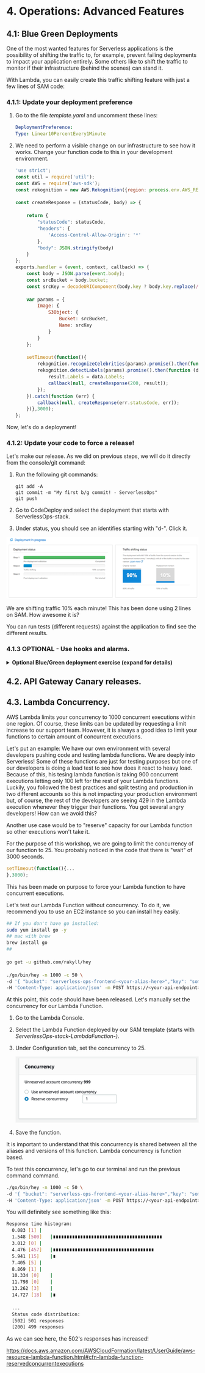 # 4. Operations: Advanced Features

## 4.1: Blue Green Deployments

One of the most wanted features for Serverless applications is the possibility of shifting the traffic to, for example, prevent failing deployments to impact your application entirely. Some others like to shift the traffic to monitor if their infrastructure (behind the scenes) can stand it. 

With Lambda, you can easily create this traffic shifting feature with just a few lines of SAM code:

### 4.1.1: Update your deployment preference

1. Go to the file *template.yaml* and uncomment these lines:

	```yaml
	DeploymentPreference:
	Type: Linear10PercentEvery1Minute
	```
	
2. We need to perform a visible change on our infrastructure to see how it works. Change your function code to this in your development environment.
	
	```javascript
	'use strict';
	const util = require('util');
	const AWS = require('aws-sdk');
	const rekognition = new AWS.Rekognition({region: process.env.AWS_REGION});
	
	const createResponse = (statusCode, body) => {
	    
	    return {
	        "statusCode": statusCode,
	        "headers": {
	            'Access-Control-Allow-Origin': '*'
	        },
	        "body": JSON.stringify(body)
	    }
	};
	exports.handler = (event, context, callback) => {
	    const body = JSON.parse(event.body);
	    const srcBucket = body.bucket;
	    const srcKey = decodeURIComponent(body.key ? body.key.replace(/\+/g, " ") : null); 
	
	    var params = {
	        Image: {
	            S3Object: {
	                Bucket: srcBucket,
	                Name: srcKey 
	            }
	        }
	    };
	
	    setTimeout(function(){
	        rekognition.recognizeCelebrities(params).promise().then(function(result) {
	        rekognition.detectLabels(params).promise().then(function (data){
	            result.Labels = data.Labels;
	            callback(null, createResponse(200, result));
	        });
	    }).catch(function (err) {
	        callback(null, createResponse(err.statusCode, err));
	    })},3000);    
	};
	```

Now, let's do a deployment!



### 4.1.2: Update your code to force a release!

Let's make our release. As we did on previous steps, we will do it directly from the console/git command:

1. Run the following git commands:

	```
	git add -A
	git commit -m "My first b/g commit! - ServerlessOps"
	git push
	```

2. Go to CodeDeploy and select the deployment that starts with ServerlessOps-stack.
3. Under status, you should see an identifies starting with "d-". Click it.

<img src="../images/codedeploy.png" />

We are shifting traffic 10% each minute! This has been done using 2 lines on SAM. How awesome it is?

You can run tests (different requests) against the application to find see the different results.

### 4.1.3 OPTIONAL - Use hooks and alarms.
<details>
<summary><strong>Optional Blue/Green deployment exercise (expand for details)</strong></summary><p>
Now that you have seen how easy is to deploy with blue green deployments, you might want to investigate hooks and alarms to monitor and trigger automated rollback of your deployments.

```yaml
Alarms:
	# A list of alarms that you want to monitor
	- !Ref AliasErrorMetricGreaterThanZeroAlarm
	- !Ref LatestVersionErrorMetricGreaterThanZeroAlarm
```

During traffic shifting, if any of the CloudWatch Alarms go to Alarm state, CodeDeploy will immediately flip the Alias back to old version and report a failure to CloudFormation.

If you want to implement this feature, you can start by creating an alarm and prepare and reference it in your *template.yaml*. Then, using [set-alarm-state](https://docs.aws.amazon.com/cli/latest/reference/cloudwatch/set-alarm-state.html) you can change it into *ALARM* and rollback the deployment you want.


```yaml
Hooks:
	# Validation Lambda functions that are run before & after traffic shifting
	PreTraffic: !Ref PreTrafficLambdaFunction
	PostTraffic: !Ref PostTrafficLambdaFunction
```

Before traffic shifting starts, CodeDeploy will invoke the PreTraffic Hook Lambda Function. This Lambda function must call back to CodeDeploy with an explicit status of Success or Failure, via the [PutLifecycleEventHookExecutionStatus](https://docs.aws.amazon.com/codedeploy/latest/APIReference/API_PutLifecycleEventHookExecutionStatus.html) API. On Failure, CodeDeploy will abort and report a failure back to CloudFormation. On Success, CodeDeploy will proceed with the specified traffic shifting.

If you want to implement this feature, you can create a Lambda function based on [this one](https://github.com/awslabs/serverless-application-model/blob/master/examples/2016-10-31/lambda_safe_deployments/preTrafficHook.js). For example, for the shake of this workshop, you can use a random choice such as **1** equals, it's validated, **0** has failed. Here is, for example, a pice of the code you might want to use:

```javascript
var rand_status = 'Succeeded';
if(Math.floor(Math.random() * Math.floor(2)) < 0){
	rand_status = 'Failed';
}

var params = {
    deploymentId: deploymentId,
    lifecycleEventHookExecutionId: lifecycleEventHookExecutionId,
    status: rand_status 
};
```

Or if you want to go beyond that, try to build your first integration test!

</p></details>

## 4.2. API Gateway Canary releases.


## 4.3. Lambda Concurrency.

AWS Lambda limits your concurrency to 1000 concurrent executions within one region. Of course, these limits can be updated by requesting a limit increase to our support team. However, it is always a good idea to limit your functions to certain amount of concurrent executions. 

Let's put an example: We have our own environment with several developers pushing code and testing lambda functions. We are deeply into Serverless! Some of these functions are just for testing purposes but one of our developers is doing a load test to see how does it react to heavy load. Because of this, his tesing lambda function is taking 900 concurrent executions letting only 100 left for the rest of your Lambda functions. Luckily, you followed the best practices and split testing and production in two different accounts so this is not impacting your production environment but, of course, the rest of the developers are seeing 429 in the Lambda execution whenever they trigger their functions. You got several angry developers! How can we avoid this?

Another use case would be to "reserve" capacity for our Lambda function so other executions won't take it.

For the purpose of this workshop, we are going to limit the concurrency of our function to 25. You probably noticed in the code that there is "wait" of 3000 seconds.

```JAVASCRIPT
setTimeout(function(){...
},3000);
```
This has been made on purpose to force your Lambda function to have concurrent executions.

Let's test our Lambda Function without concurrency. To do it, we recommend you to use an EC2 instance so you can install hey easily.

```bash
## If you don't have go installed:
sudo yum install go -y
## mac with brew
brew install go
##

go get -u github.com/rakyll/hey

./go/bin/hey -n 1000 -c 50 \
-d '{ "bucket": "serverless-ops-frontend-<your-alias-here>","key": "someguy.jpg"}' \ 
-H 'Content-Type: application/json' -m POST https://<your-api-endpoint>/Prod/getinfo
```

At this point, this code should have been released. Let's manually set the concurrency for our Lambda Function.

1. Go to the Lambda Console.
2. Select the Lambda Function deployed by our SAM template (starts with *ServerlessOps-stack-LambdaFunction-)*.
3. Under Configuration tab, set the concurrency to 25.

	![Add concurrency](../images/lambda-concurrency.png)

4. Save the function.

It is important to understand that this concurrency is shared between all the aliases and versions of this function. Lambda concurrency is function based.

To test this concurrency, let's go to our terminal and run the previous command command.



```bash
./go/bin/hey -n 1000 -c 50 \
-d '{ "bucket": "serverless-ops-frontend-<your-alias-here>","key": "someguy.jpg"}' \ 
-H 'Content-Type: application/json' -m POST https://<your-api-endpoint>/Prod/getinfo
```

You will definitely see something like this:

```bash
Response time histogram:
  0.083 [1]	|
  1.548 [500]	|∎∎∎∎∎∎∎∎∎∎∎∎∎∎∎∎∎∎∎∎∎∎∎∎∎∎∎∎∎∎∎∎∎∎∎∎∎∎∎∎
  3.012 [0]	|
  4.476 [457]	|∎∎∎∎∎∎∎∎∎∎∎∎∎∎∎∎∎∎∎∎∎∎∎∎∎∎∎∎∎∎∎∎∎∎∎∎∎
  5.941 [15]	|∎
  7.405 [5]	|
  8.869 [1]	|
  10.334 [0]	|
  11.798 [0]	|
  13.262 [3]	|
  14.727 [18]	|∎
  
  ...
  Status code distribution:
  [502]	501 responses
  [200]	499 responses
```
As we can see here, the 502's responses has increased! 

https://docs.aws.amazon.com/AWSCloudFormation/latest/UserGuide/aws-resource-lambda-function.html#cfn-lambda-function-reservedconcurrentexecutions


